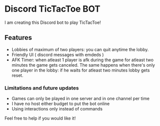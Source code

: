 
# Discord TicTacToe BOT
I am creating this Discord bot to play TicTacToe!

## Features
 - Lobbies of maximum of two players: you can quit anytime the lobby.
 - Friendly UI ( discord messages with emdeds )
 - AFK Timer: when atleast 1 player is afk during the game for atleast two minutes the game gets canceled. The same happens when there's only one player in the lobby: if he waits for atleast two minutes lobby gets reset.
### Limitations and future updates
 - Games can only be played in one server and in one channel per time
 - I have no host either budget to put the bot online
 - Using interactions only instead of commands

Feel free to help if you would like it!
